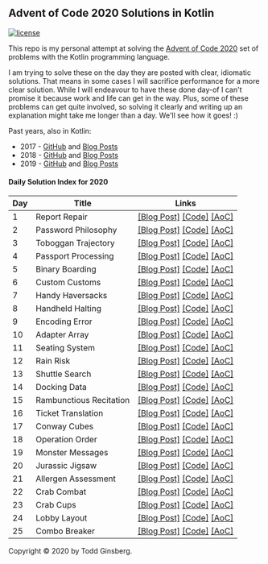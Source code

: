 ## Advent of Code 2020 Solutions in Kotlin

[![license](https://img.shields.io/github/license/tginsberg/advent-2020-kotlin)]()

This repo is my personal attempt at solving the [Advent of Code 2020](http://adventofcode.com/2020) set of problems with the Kotlin programming language.

I am trying to solve these on the day they are posted with clear, idiomatic solutions. That means in some cases I will sacrifice performance for a more clear solution. While I will endeavour to have these done day-of I can't promise it because work and life can get in the way. Plus, some of these problems can get quite involved, so solving it clearly and writing up an explanation might take me longer than a day. We'll see how it goes! :)

Past years, also in Kotlin:
 * 2017 - [GitHub](https://github.com/tginsberg/advent-2017-kotlin/) and [Blog Posts](https://todd.ginsberg.com/post/advent-of-code/2017/)
 * 2018 - [GitHub](https://github.com/tginsberg/advent-2018-kotlin/) and [Blog Posts](https://todd.ginsberg.com/post/advent-of-code/2018/)
 * 2019 - [GitHub](https://github.com/tginsberg/advent-2019-kotlin/) and [Blog Posts](https://todd.ginsberg.com/post/advent-of-code/2019/)

#### Daily Solution Index for 2020
|   Day   | Title                                         |  Links                                       |
| --------|-----------------------------------------------|--------------------------------------------- |
|    1    |  Report Repair                                | [\[Blog Post\]](https://todd.ginsberg.com/post/advent-of-code/2020/day1/) [\[Code\]](https://github.com/tginsberg/advent-2020-kotlin/blob/master/src/main/kotlin/com/ginsberg/advent2020/Day01.kt) [\[AoC\]](http://adventofcode.com/2020/day/1) |
|    2    |  Password Philosophy                          | [\[Blog Post\]](https://todd.ginsberg.com/post/advent-of-code/2020/day2/) [\[Code\]](https://github.com/tginsberg/advent-2020-kotlin/blob/master/src/main/kotlin/com/ginsberg/advent2020/Day02.kt) [\[AoC\]](http://adventofcode.com/2020/day/2) |
|    3    |  Toboggan Trajectory                          | [\[Blog Post\]](https://todd.ginsberg.com/post/advent-of-code/2020/day3/) [\[Code\]](https://github.com/tginsberg/advent-2020-kotlin/blob/master/src/main/kotlin/com/ginsberg/advent2020/Day03.kt) [\[AoC\]](http://adventofcode.com/2020/day/3) |
|    4    |  Passport Processing                          | [\[Blog Post\]](https://todd.ginsberg.com/post/advent-of-code/2020/day4/) [\[Code\]](https://github.com/tginsberg/advent-2020-kotlin/blob/master/src/main/kotlin/com/ginsberg/advent2020/Day04.kt) [\[AoC\]](http://adventofcode.com/2020/day/4) |
|    5    |  Binary Boarding                              | [\[Blog Post\]](https://todd.ginsberg.com/post/advent-of-code/2020/day5/) [\[Code\]](https://github.com/tginsberg/advent-2020-kotlin/blob/master/src/main/kotlin/com/ginsberg/advent2020/Day05.kt) [\[AoC\]](http://adventofcode.com/2020/day/5) |
|    6    |  Custom Customs                               | [\[Blog Post\]](https://todd.ginsberg.com/post/advent-of-code/2020/day6/) [\[Code\]](https://github.com/tginsberg/advent-2020-kotlin/blob/master/src/main/kotlin/com/ginsberg/advent2020/Day06.kt) [\[AoC\]](http://adventofcode.com/2020/day/6) |
|    7    |  Handy Haversacks                             | [\[Blog Post\]](https://todd.ginsberg.com/post/advent-of-code/2020/day7/) [\[Code\]](https://github.com/tginsberg/advent-2020-kotlin/blob/master/src/main/kotlin/com/ginsberg/advent2020/Day07.kt) [\[AoC\]](http://adventofcode.com/2020/day/7) |
|    8    |  Handheld Halting                             | [\[Blog Post\]](https://todd.ginsberg.com/post/advent-of-code/2020/day8/) [\[Code\]](https://github.com/tginsberg/advent-2020-kotlin/blob/master/src/main/kotlin/com/ginsberg/advent2020/Day08.kt) [\[AoC\]](http://adventofcode.com/2020/day/8) |
|    9    |  Encoding Error                               | [\[Blog Post\]](https://todd.ginsberg.com/post/advent-of-code/2020/day9/) [\[Code\]](https://github.com/tginsberg/advent-2020-kotlin/blob/master/src/main/kotlin/com/ginsberg/advent2020/Day09.kt) [\[AoC\]](http://adventofcode.com/2020/day/9) |
|    10   |  Adapter Array                                | [\[Blog Post\]](https://todd.ginsberg.com/post/advent-of-code/2020/day10/) [\[Code\]](https://github.com/tginsberg/advent-2020-kotlin/blob/master/src/main/kotlin/com/ginsberg/advent2020/Day10.kt) [\[AoC\]](http://adventofcode.com/2020/day/10) |
|    11   |  Seating System                               | [\[Blog Post\]](https://todd.ginsberg.com/post/advent-of-code/2020/day11/) [\[Code\]](https://github.com/tginsberg/advent-2020-kotlin/blob/master/src/main/kotlin/com/ginsberg/advent2020/Day11.kt) [\[AoC\]](http://adventofcode.com/2020/day/11) |
|    12   |  Rain Risk                                    | [\[Blog Post\]](https://todd.ginsberg.com/post/advent-of-code/2020/day12/) [\[Code\]](https://github.com/tginsberg/advent-2020-kotlin/blob/master/src/main/kotlin/com/ginsberg/advent2020/Day12.kt) [\[AoC\]](http://adventofcode.com/2020/day/12) |
|    13   |  Shuttle Search                               | [\[Blog Post\]](https://todd.ginsberg.com/post/advent-of-code/2020/day13/) [\[Code\]](https://github.com/tginsberg/advent-2020-kotlin/blob/master/src/main/kotlin/com/ginsberg/advent2020/Day13.kt) [\[AoC\]](http://adventofcode.com/2020/day/13) |
|    14   |  Docking Data                                 | [\[Blog Post\]](https://todd.ginsberg.com/post/advent-of-code/2020/day14/) [\[Code\]](https://github.com/tginsberg/advent-2020-kotlin/blob/master/src/main/kotlin/com/ginsberg/advent2020/Day14.kt) [\[AoC\]](http://adventofcode.com/2020/day/14) |
|    15   |  Rambunctious Recitation                      | [\[Blog Post\]](https://todd.ginsberg.com/post/advent-of-code/2020/day15/) [\[Code\]](https://github.com/tginsberg/advent-2020-kotlin/blob/master/src/main/kotlin/com/ginsberg/advent2020/Day15.kt) [\[AoC\]](http://adventofcode.com/2020/day/15) |
|    16   |  Ticket Translation                           | [\[Blog Post\]](https://todd.ginsberg.com/post/advent-of-code/2020/day16/) [\[Code\]](https://github.com/tginsberg/advent-2020-kotlin/blob/master/src/main/kotlin/com/ginsberg/advent2020/Day16.kt) [\[AoC\]](http://adventofcode.com/2020/day/16) |
|    17   |  Conway Cubes                                 | [\[Blog Post\]](https://todd.ginsberg.com/post/advent-of-code/2020/day17/) [\[Code\]](https://github.com/tginsberg/advent-2020-kotlin/blob/master/src/main/kotlin/com/ginsberg/advent2020/Day17.kt) [\[AoC\]](http://adventofcode.com/2020/day/17) |
|    18   |  Operation Order                              | [\[Blog Post\]](https://todd.ginsberg.com/post/advent-of-code/2020/day18/) [\[Code\]](https://github.com/tginsberg/advent-2020-kotlin/blob/master/src/main/kotlin/com/ginsberg/advent2020/Day18.kt) [\[AoC\]](http://adventofcode.com/2020/day/18) |
|    19   |  Monster Messages                             | [\[Blog Post\]](https://todd.ginsberg.com/post/advent-of-code/2020/day19/) [\[Code\]](https://github.com/tginsberg/advent-2020-kotlin/blob/master/src/main/kotlin/com/ginsberg/advent2020/Day19.kt) [\[AoC\]](http://adventofcode.com/2020/day/19) |
|    20   |  Jurassic Jigsaw                              | [\[Blog Post\]](https://todd.ginsberg.com/post/advent-of-code/2020/day20/) [\[Code\]](https://github.com/tginsberg/advent-2020-kotlin/blob/master/src/main/kotlin/com/ginsberg/advent2020/Day20.kt) [\[AoC\]](http://adventofcode.com/2020/day/20) |
|    21   |  Allergen Assessment                          | [\[Blog Post\]](https://todd.ginsberg.com/post/advent-of-code/2020/day21/) [\[Code\]](https://github.com/tginsberg/advent-2020-kotlin/blob/master/src/main/kotlin/com/ginsberg/advent2020/Day21.kt) [\[AoC\]](http://adventofcode.com/2020/day/21) |
|    22   |  Crab Combat                                  | [\[Blog Post\]](https://todd.ginsberg.com/post/advent-of-code/2020/day22/) [\[Code\]](https://github.com/tginsberg/advent-2020-kotlin/blob/master/src/main/kotlin/com/ginsberg/advent2020/Day22.kt) [\[AoC\]](http://adventofcode.com/2020/day/22) |
|    23   |  Crab Cups                                    | [\[Blog Post\]](https://todd.ginsberg.com/post/advent-of-code/2020/day23/) [\[Code\]](https://github.com/tginsberg/advent-2020-kotlin/blob/master/src/main/kotlin/com/ginsberg/advent2020/Day23.kt) [\[AoC\]](http://adventofcode.com/2020/day/23) |
|    24   |  Lobby Layout                                 | [\[Blog Post\]](https://todd.ginsberg.com/post/advent-of-code/2020/day24/) [\[Code\]](https://github.com/tginsberg/advent-2020-kotlin/blob/master/src/main/kotlin/com/ginsberg/advent2020/Day24.kt) [\[AoC\]](http://adventofcode.com/2020/day/24) |
|    25   |  Combo Breaker                                | [\[Blog Post\]](https://todd.ginsberg.com/post/advent-of-code/2020/day25/) [\[Code\]](https://github.com/tginsberg/advent-2020-kotlin/blob/master/src/main/kotlin/com/ginsberg/advent2020/Day25.kt) [\[AoC\]](http://adventofcode.com/2020/day/25) |
     
    
Copyright &copy; 2020 by Todd Ginsberg.
